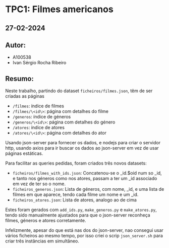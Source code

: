 # TPC1: Filmes americanos
## 27-02-2024

## Autor:
- A100538
- Ivan Sérgio Rocha Ribeiro

## Resumo:

Neste trabalho, partindo do dataset `ficheiros/filmes.json`, têm de ser criadas as páginas
- `/filmes`: índice de filmes
- `/filmes/\<id\>`: página com detalhes do filme
- `/generos`: índice de géneros
- `/generos/\<id\>`: página com detalhes do género
- `/atores`: índice de atores
- `/atores/\<id\>`: página com detalhes do ator

Usando json-server para fornecer os dados, e nodejs para criar o servidor http, usando axios para ir buscar os dados ao json-server em vez de usar páginas estáticas.

Para facilitar as queries pedidas, foram criados três novos datasets:
- `ficheiros/filmes_with_ids.json`: Concatenou-se o _id.$oid num so _id, e tanto nos géneros como nos atores, passam a ter um _id associado em vez de ter so o nome.
- `ficheiros_generos.json`: Lista de géneros, com nome, _id, e uma lista de filmes em que aparece, tendo cada filme um nome e um _id.
- `ficheiros_atores.json`: Lista de atores, analogo ao de cima

Estes foram gerados com `add_ids.py`, `make_generos.py` e `make_atores.py`, tendo sido manualmente ajustados para que o json-server reconheça filmes, géneros e atores corretamente.

Infelizmente, apesar do que está nas dos do json-server, nao consegui usar vários ficheiros ao mesmo tempo, por isso criei o scrip `json_server.sh` para criar três instâncias em simultâneo.
